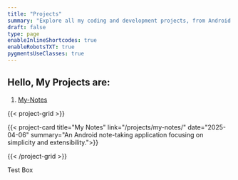 ```yaml
---
title: "Projects"
summary: "Explore all my coding and development projects, from Android apps to experimental tools."
draft: false
type: page
enableInlineShortcodes: true
enableRobotsTXT: true
pygmentsUseClasses: true
---
```


## Hello, My Projects are:

1. [My-Notes](/projects/my-notes/)

{{< project-grid >}}

{{< project-card
    title="My Notes"
    link="/projects/my-notes/"
    date="2025-04-06"
    summary="An Android note-taking application focusing on simplicity and extensibility.">}}

{{< /project-grid >}}
<div class="bg-red-200 p-4 rounded-xl">Test Box</div>


